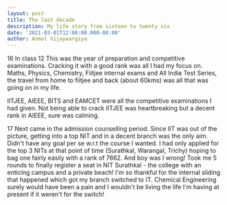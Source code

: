 ```yaml
---
layout: post
title: The last decade
description: My life story from sixteen to twenty six
date: '2021-03-01T12:00:00.000-08:00'
author: Anmol Vijaywargiya 
---
```


16
In class 12
This was the year of preparation and competitive examinations. 
Cracking it with a good rank was all I had my focus on.
Maths, Physics, Chemistry, Fiitjee internal exams and All India Test Series, the travel from home to fiitjee and back (about 60kms) was all that was going on in my life.

IITJEE, AIEEE, BITS and EAMCET were all the competitive examinations I had given.
Not being able to crack IITJEE was heartbreaking but a decent rank in AIEEE, sure was calming.

17
Next came in the admission counselling period. 
Since IIT was out of the picture, getting into a top NIT and in a decent branch was the only aim. Didn't have any goal per se w.r.t the course I wanted.
I had only applied for the top 3 NITs at that point of time (Surathkal, Warangal, Trichy) hoping to bag one fairly easily with a rank of 7662. 
And boy was I wrong! Took me 5 rounds to finally register a seat in NIT Surathkal -  the college with an enticing campus and a private beach!
I'm so thankful for the internal sliding that happened which got my branch switched to IT. Chemical Engineering surely would have been a pain and 
I wouldn't be living the life I'm having at present if it weren't for the switch!



